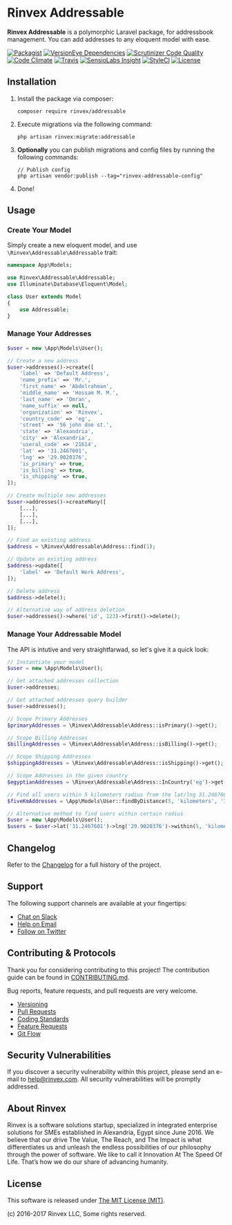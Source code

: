 # Rinvex Addressable

**Rinvex Addressable** is a polymorphic Laravel package, for addressbook management. You can add addresses to any eloquent model with ease.

[![Packagist](https://img.shields.io/packagist/v/rinvex/addressable.svg?label=Packagist&style=flat-square)](https://packagist.org/packages/rinvex/addressable)
[![VersionEye Dependencies](https://img.shields.io/versioneye/d/php/rinvex:addressable.svg?label=Dependencies&style=flat-square)](https://www.versioneye.com/php/rinvex:addressable/)
[![Scrutinizer Code Quality](https://img.shields.io/scrutinizer/g/rinvex/addressable.svg?label=Scrutinizer&style=flat-square)](https://scrutinizer-ci.com/g/rinvex/addressable/)
[![Code Climate](https://img.shields.io/codeclimate/github/rinvex/addressable.svg?label=CodeClimate&style=flat-square)](https://codeclimate.com/github/rinvex/addressable)
[![Travis](https://img.shields.io/travis/rinvex/addressable.svg?label=TravisCI&style=flat-square)](https://travis-ci.org/rinvex/addressable)
[![SensioLabs Insight](https://img.shields.io/sensiolabs/i/8a185d9d-f23a-4782-b71c-aa35ee74d385.svg?label=SensioLabs&style=flat-square)](https://insight.sensiolabs.com/projects/8a185d9d-f23a-4782-b71c-aa35ee74d385)
[![StyleCI](https://styleci.io/repos/87485079/shield)](https://styleci.io/repos/87485079)
[![License](https://img.shields.io/packagist/l/rinvex/addressable.svg?label=License&style=flat-square)](https://github.com/rinvex/addressable/blob/develop/LICENSE)


## Installation

1. Install the package via composer:
    ```shell
    composer require rinvex/addressable
    ```

2. Execute migrations via the following command:
    ```
    php artisan rinvex:migrate:addressable
    ```

3. **Optionally** you can publish migrations and config files by running the following commands:
    ```shell
    // Publish config
    php artisan vendor:publish --tag="rinvex-addressable-config"
    ```

4. Done!


## Usage

### Create Your Model

Simply create a new eloquent model, and use `\Rinvex\Addressable\Addressable` trait:

```php
namespace App\Models;

use Rinvex\Addressable\Addressable;
use Illuminate\Database\Eloquent\Model;

class User extends Model
{
    use Addressable;
}
```

### Manage Your Addresses

```php
$user = new \App\Models\User();

// Create a new address
$user->addresses()->create([
    'label' => 'Default Address',
    'name_prefix' => 'Mr.',
    'first_name' => 'Abdelrahman',
    'middle_name' => 'Hossam M. M.',
    'last_name' => 'Omran',
    'name_suffix' => null,
    'organization' => 'Rinvex',
    'country_code' => 'eg',
    'street' => '56 john doe st.',
    'state' => 'Alexandria',
    'city' => 'Alexandria',
    'useral_code' => '21614',
    'lat' => '31.2467601',
    'lng' => '29.9020376',
    'is_primary' => true,
    'is_billing' => true,
    'is_shipping' => true,
]);

// Create multiple new addresses
$user->addresses()->createMany([
    [...],
    [...],
    [...],
]);

// Find an existing address
$address = \Rinvex\Addressable\Address::find(1);

// Update an existing address
$address->update([
    'label' => 'Default Work Address',
]);

// Delete address
$address->delete();

// Alternative way of address deletion
$user->addresses()->where('id', 123)->first()->delete();
```

### Manage Your Addressable Model

The API is intutive and very straightfarwad, so let's give it a quick look:

```php
// Instantiate your model
$user = new \App\Models\User();

// Get attached addresses collection
$user->addresses;

// Get attached addresses query builder
$user->addresses();

// Scope Primary Addresses
$primaryAddresses = \Rinvex\Addressable\Address::isPrimary()->get();

// Scope Billing Addresses
$billingAddresses = \Rinvex\Addressable\Address::isBilling()->get();

// Scope Shipping Addresses
$shippingAddresses = \Rinvex\Addressable\Address::isShipping()->get();

// Scope Addresses in the given country
$egyptianAddresses = \Rinvex\Addressable\Address::InCountry('eg')->get();

// Find all users within 5 kilometers radius from the lat/lng 31.2467601/29.9020376
$fiveKmAddresses = \App\Models\User::findByDistance(5, 'kilometers', '31.2467601', '29.9020376')->get();

// Alternative method to find users within certain radius
$user = new \App\Models\User();
$users = $user->lat('31.2467601')->lng('29.9020376')->within(5, 'kilometers')->get();
```


## Changelog

Refer to the [Changelog](CHANGELOG.md) for a full history of the project.


## Support

The following support channels are available at your fingertips:

- [Chat on Slack](http://chat.rinvex.com)
- [Help on Email](mailto:help@rinvex.com)
- [Follow on Twitter](https://twitter.com/rinvex)


## Contributing & Protocols

Thank you for considering contributing to this project! The contribution guide can be found in [CONTRIBUTING.md](CONTRIBUTING.md).

Bug reports, feature requests, and pull requests are very welcome.

- [Versioning](CONTRIBUTING.md#versioning)
- [Pull Requests](CONTRIBUTING.md#pull-requests)
- [Coding Standards](CONTRIBUTING.md#coding-standards)
- [Feature Requests](CONTRIBUTING.md#feature-requests)
- [Git Flow](CONTRIBUTING.md#git-flow)


## Security Vulnerabilities

If you discover a security vulnerability within this project, please send an e-mail to [help@rinvex.com](help@rinvex.com). All security vulnerabilities will be promptly addressed.


## About Rinvex

Rinvex is a software solutions startup, specialized in integrated enterprise solutions for SMEs established in Alexandria, Egypt since June 2016. We believe that our drive The Value, The Reach, and The Impact is what differentiates us and unleash the endless possibilities of our philosophy through the power of software. We like to call it Innovation At The Speed Of Life. That’s how we do our share of advancing humanity.


## License

This software is released under [The MIT License (MIT)](LICENSE).

(c) 2016-2017 Rinvex LLC, Some rights reserved.
